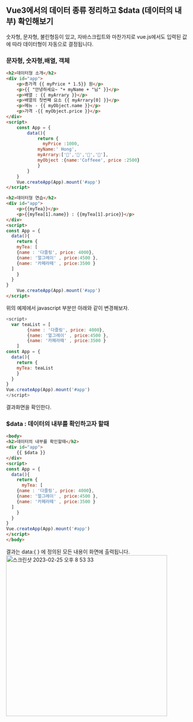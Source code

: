 ## Vue3에서의 데이터 종류 정리하고 $data (데이터의 내부) 확인해보기

숫자형, 문자형, 불린형등이 있고, 자바스크립트와 마찬가지로 vue.js에서도 입력된 값에 따라 데이터형이 자동으로 결정됩니다. 

### 문자형, 숫자형,배열, 객체
```html
<h2>데이터형 소개</h2>
<div id="app">
    <p>총가격 {{ myPrice * 1.5}} 원</p>
    <p>{{ "안녕하세요~ "+ myName + "님" }}</p>
    <p>배열 : {{ myArrary }}</p>
    <p>배열의 첫번째 요소 {{ myArrary[0] }}</p>
    <p>메뉴 - {{ myObject.name }}</p>
    <p>가격 -{{ myObject.price }}</p>
</div>
<script>
    const App = {
        data(){
            return {
              myPrice :1000,
            myName:' Hong',
            myArrary:['🍎','🍉','🍇','🍓'],
            myObject :{name:'Coffeee', price :2500}
            }
        }
    }
    Vue.createApp(App).mount('#app')
</script>
```

```html
<h2>데이터형 연습</h2>
<div id="app">
    <p>{{myTea}}</p>
    <p>{{myTea[1].name}} : {{myTea[1].price}}</p>
</div>
<script>
const App = {
  data(){
    return {
    myTea: [
    {name : '다즐링', price: 4000},
    {name: '얼그레이' , price:4500 },
    {name: '카페라떼' , price:3500 }
  ]
    }
  }
}
    Vue.createApp(App).mount('#app')
</script>
```

위의 예제에서 javascript 부분만 아래와 같이 변경해보자.   
``` javascript
<script>
  var teaList = [
        {name : '다즐링', price: 4000},
        {name: '얼그레이' , price:4500 },
        {name: '카페라떼' , price:3500 }
    ]
const App = {
  data(){
    return {
    myTea: teaList
    }
  }
}
Vue.createApp(App).mount('#app')
</script>
```
결과화면을 확인한다.

        
### $data : 데이터의 내부를 확인하고자 할때
```html
<body>
<h2>데이터의 내부를 확인할때</h2>
<div id="app">
    {{ $data }}
</div>
<script>
const App = {
  data(){
    return {
      myTea: [
    {name : '다즐링', price: 4000},
    {name: '얼그레이' , price:4500 },
    {name: '카페라떼' , price:3500 }
  ]
    }
  }
}
Vue.createApp(App).mount('#app')
</script>
</body>
```
결과는 data:{ } 에 정의된 모든 내용이 화면에 출력됩니다.   
<img width="440" alt="스크린샷 2023-02-25 오후 8 53 33" src="https://user-images.githubusercontent.com/48478079/221355444-ca1c4be3-59ce-4d2e-a509-6cd837708da2.png">

